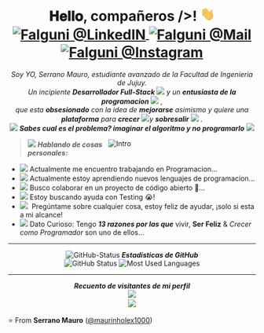 <h1 align="center">𝐇𝐞𝐥𝐥𝐨, compañeros <coderos<img src="https://github.com/TheDudeThatCode/TheDudeThatCode/blob/master/Assets/Earth.gif" width="24px">/>! <img src="https://raw.githubusercontent.com/ABSphreak/ABSphreak/master/gifs/Hi.gif" width="30px">
<br>
<a href="https://www.linkedin.com/in/mauro-serrano-80400a1a4/">
  <img align="center" alt="Falguni @LinkedIN" width="22px" src="https://cdn.jsdelivr.net/npm/simple-icons@v3/icons/linkedin.svg" />
</a>
  <a href="mailto:maurinholex10@gmail.com">
  <img align="center" alt="Falguni @Mail" width="22px" src="https://cdn.jsdelivr.net/npm/simple-icons@v3/icons/gmail.svg" />
</a>
<a href="https://www.instagram.com/mfabb8888/">
  <img align="center" alt="Falguni @Instagram" width="22px" src="https://cdn.jsdelivr.net/npm/simple-icons@v3/icons/instagram.svg" />
</a>

</h1>

<p align="center">
  <em>
    Soy YO, Serrano Mauro, estudiante avanzado de la Facultad de Ingenieria de Jujuy. <br>
    Un incipiente <b> Desarrollador Full-Stack</b> <img src="https://github.com/TheDudeThatCode/TheDudeThatCode/blob/master/Assets/Developer.gif" width="30px"> y un <b>entusiasta de la programacion</b>&nbsp;<img src="https://github.com/TheDudeThatCode/TheDudeThatCode/blob/master/Assets/Designer.gif" width="36px">&nbsp,<br>que esta <b>obsesionado</b>
    con la idea de <b>mejorarse</b> asimismo y quiere una <b>plataforma</b> para
    <b>crecer</b> <img src="https://github.com/TheDudeThatCode/TheDudeThatCode/blob/master/Assets/Rocket.gif" width="18px">y
    <b>sobresalir</b> <img src="https://github.com/TheDudeThatCode/TheDudeThatCode/blob/master/Assets/Medal.gif" width="20px">&nbsp.
  </em> 
  <br>
  <img src="https://media.giphy.com/media/VgCDAzcKvsR6OM0uWg/giphy.gif" width="50" /> <b><i>Sabes cual es el problema? imaginar el algoritmo y no programarlo</i></b> <img src="https://media.giphy.com/media/7j2hfyeVcDtf2/giphy.gif" width="50" />
</p>

<img align="right" width=300px alt="Intro" src="https://media.giphy.com/media/JTnmWFfrd77RctgNQl/giphy.gif" />

> <img src="https://media.giphy.com/media/ObNTw8Uzwy6KQ/giphy.gif" width="30px">&nbsp;***Hablando de cosas personales:***

- <img src="https://media.giphy.com/media/7TcdtHOCxo3meUvPgj/giphy.gif" width="30px">&nbsp;Actualmente me encuentro trabajando en Programacion...
- <img src="https://media.giphy.com/media/gicLJtvYJlEh0LSdCl/giphy.gif" width="30px">&nbsp;Actualmente estoy aprendiendo nuevos lenguajes de programacion...
- <img src="https://media.giphy.com/media/mG7xN3NU7WeUUGiKjM/giphy.gif" width="30px">&nbsp;Busco colaborar en un proyecto de código abierto 🤝...
- <img src="https://media.giphy.com/media/1AgViXhq0ZzOZyYfHV/giphy.gif" width="30px">&nbsp;Estoy buscando ayuda con Testing 😭!
- <img src="https://media.giphy.com/media/lleGybkEAdmbVE8cKt/giphy.gif" width="30px">&nbsp; Pregúntame sobre cualquier cosa, estoy feliz de ayudar, ¡solo si esta a mi alcance!
- <img src="https://media.giphy.com/media/1Bek3O06EXr6YaBcLy/giphy.gif" width="30px">&nbsp;Dato Curioso: Tengo ***13 razones por las que*** vivir, **Ser Feliz** & *Crecer como Programador* son uno de ellos...

<hr>
<p align="center">
<img src="https://media.giphy.com/media/8UHRm5oY4k4FDxq5QG/giphy.gif" width="30px" alt="GitHub-Status"/>&nbsp;<i><b>Estadisticas de GitHub</b></i><br>
<img src="https://github-readme-stats.vercel.app/api?username=maurinholex1000&count_private=true&show_icons=true&theme=great-gatsby" alt="GitHub Status"/>
<img src = "https://github-readme-stats.vercel.app/api/top-langs/?username=maurinholex1000&show_icons=true&layout=compact&theme=great-gatsby" alt="Most Used Languages">
</p>

<hr>

<p align="center"> 
  <i><b>Recuento de visitantes de mi perfil</b></i><br>
  <img src="https://raw.githubusercontent.com/saadeghi/saadeghi/master/dino.gif" /><br>
  <img src="https://profile-counter.glitch.me/maurinholex1000/count.svg" />
</p>

<!-- can't stop myself from editing🤷... -->

⭐️ From **Serrano Mauro** ([@maurinholex1000](https://github.com/maurinholex1000))
